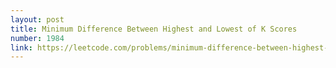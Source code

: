 ```yaml
---
layout: post
title: Minimum Difference Between Highest and Lowest of K Scores
number: 1984
link: https://leetcode.com/problems/minimum-difference-between-highest-and-lowest-of-k-scores
---
```

